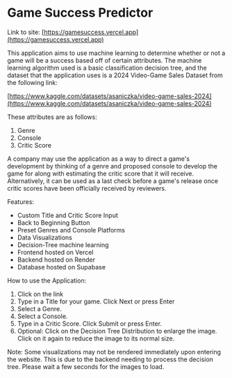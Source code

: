 # Game Success Predictor

Link to site: [https://gamesuccess.vercel.app](https://gamesuccess.vercel.app)

This application aims to use machine learning to determine whether or not a game will be a success based off of certain attributes. The machine learning algorithm used is a basic classification decision tree, and the dataset that the application uses is a 2024 Video-Game Sales Dataset from the following link:

[https://www.kaggle.com/datasets/asaniczka/video-game-sales-2024](https://www.kaggle.com/datasets/asaniczka/video-game-sales-2024)

These attributes are as follows:

1. Genre
2. Console
3. Critic Score

A company may use the application as a way to direct a game's development by thinking of a genre and proposed console to develop the game for along with estimating the critic score that it will receive. Alternatively, it can be used as a last check before a game's release once critic scores have been officially received by reviewers.

Features:

* Custom Title and Critic Score Input
* Back to Beginning Button
* Preset Genres and Console Platforms
* Data Visualizations
* Decision-Tree machine learning
* Frontend hosted on Vercel
* Backend hosted on Render
* Database hosted on Supabase

How to use the Application:

1. Click on the link
2. Type in a Title for your game. Click Next or press Enter
3. Select a Genre.
4. Select a Console.
5. Type in a Critic Score. Click Submit or press Enter.
6. Optional: Click on the Decision Tree Distribution to enlarge the image. Click on it again to reduce the image to its normal size.

Note: Some visualizations may not be rendered immediately upon entering the website. This is due to the backend needing to process the decision tree. Please wait a few seconds for the images to load.
